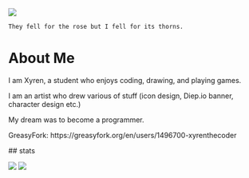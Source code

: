 <img src="https://ik.imagekit.io/as7ksk9qe/IMG_5353.jpeg?updatedAt=1746889270484">

`They fell for the rose but I fell for its thorns.`

 
# About Me

<p>I am Xyren, a student who enjoys coding, drawing, and playing games.</p>

<p>I am an artist who drew various of stuff (icon design, Diep.io banner, character design etc.)</p>

<p>My dream was to become a programmer.</p>

<p>GreasyFork: https://greasyfork.org/en/users/1496700-xyrenthecoder</p>
## stats

![](https://github-readme-stats.vercel.app/api?username=XyrenTheCoder&show_icons=true&hide_border=true&line_height=20&title_color=3de6e6&icon_color=3de6e6&show_owner=true&count_private=true&theme=dark)
![](https://github-readme-stats.vercel.app/api/top-langs/?username=XyrenTheCoder&layout=compact&langs_count=6&theme=dark)


